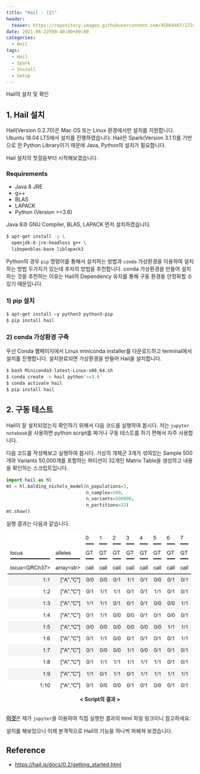 ```yaml
---
title: "Hail - (2)"
header:
  teaser: https://repository-images.githubusercontent.com/45069467/17243d00-7409-11ea-8faa-f09d532a9e98
date: 2021-06-22T09:40:00+09:00
categories:
  - Hail
tags:
  - Hail
  - Spark
  - Install
  - Setup
---
```


Hail의 설치 및 확인

## 1. Hail 설치

Hail(Version 0.2.70)은 Mac OS 또는 Linux 환경에서만 설치를 지원합니다. Ubuntu 18.04 LTS에서 설치를 진행하였습니다. Hail은 Spark(Version 3.1.1)를 기반으로 한 Python Library이기 때문에 Java, Python의 설치가 필요합니다.

Hail 설치의 첫걸음부터 시작해보겠습니다.

### Requirements
- Java 8 JRE
- g++
- BLAS
- LAPACK
- Python (Version >=3.6)

Java 8과 GNU Compiler, BLAS, LAPACK 먼저 설치하겠습니다.

```sh
$ apt-get install -y \
  openjdk-8-jre-headless g++ \
  libopenblas-base liblapack3
```

Python의 경우 `pip` 명령어를 통해서 설치하는 방법과 `conda` 가상환경을 이용하여 설치하는 방법 두가지가 있는데 후자의 방법을 추천합니다.
conda 가상환경을 만들어 설치하는 것을 추천하는 이유는 Hail의 Dependency 유지를 통해 구동 환경을 안정화할 수 있기 때문입니다.

### 1) pip 설치

```sh
$ apt-get install –y python3 python3-pip
$ pip install hail
```

### 2) conda 가상환경 구축

우선 Conda 웹페이지에서 Linux miniconda installer를 다운로드하고 terminal에서 설치를 진행합니다.
설치완료되면 가상환경을 만들어 Hail을 설치합니다.
```sh
$ bash Miniconda3-latest-Linux-x86_64.sh
$ conda create -n hail python'>=3.6'
$ conda activate hail
$ pip install hail
```


## 2. 구동 테스트

Hail이 잘 설치되었는지 확인하기 위해서 다음 코드를 실행하여 봅시다. 저는 `jupyter notebook`을 사용하면 python script를 짜거나 구동 테스트를 하기 편해서 자주 사용합니다.

다음 코드를 작성해보고 실행하여 봅시다. 가상의 개체군 3개가 섞여있는 Sample 500개와 Variants 50,000개를 포함하는 파티션이 32개인 Matrix Table을 생성하고 내용을 확인하는 스크립트입니다.

```python
import hail as hl
mt = hl.balding_nichols_model(n_populations=3,
                              n_samples=500,
                              n_variants=500000,
                              n_partitions=32)
mt.show()
```

실행 결과는 다음과 같습니다.

<center>
  <img data-action="zoom" src="/assets/images/hail_script_result.jpg" alt="script-result" width="800"/>
  <br>
  <b>
    < Script의 결과 >
  </b>
</center>
<br>

[<u>**이것**</u>][1]은 제가 `jupyter`을 이용하여 직접 실행한 결과의 html 파일 링크이니 참고하세요.

설치를 해보았으니 이제 본격적으로 Hail의 기능을 하나씩 파헤쳐 보겠습니다.


Reference
---
- [<u>https://hail.is/docs/0.2/getting_started.html</u>](https://hail.is/docs/0.2/getting_started.html)


[1]:/assets/files/hail_test.html